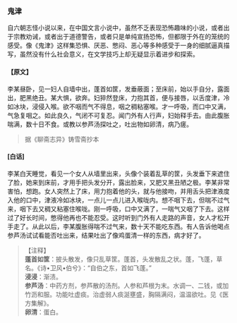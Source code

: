 <script type="text/javascript">
    var head = document.getElementsByTagName('head')[0];
    cssURL = '/public/liao.css';
    linkTag = document.createElement('link');
    linkTag.href = cssURL;
    linkTag.setAttribute('type','text/css');
    linkTag.setAttribute('rel','stylesheet');
    head.appendChild(linkTag);
</script>
### 鬼津

自六朝志怪小说以来，在中国文言小说中，虽然不乏表现恐怖趣味的小说，或者出于宗教劝诫，或者出于道德警告，或者只是单纯宣扬恐怖，但都限于外在的笼统的感受。像《鬼津》这样集恐惧、厌恶、憋闷、恶心等多种感受于一身的细腻逼真描写，虽然没有什么社会意义，在文学技巧上却无疑显示着进步和探索。

#### 【原文】
<section>
李某昼卧，见一妇人自墙中出，蓬首如筐，发垂蔽面；至床前，始以手自分，露面出，肥黑绝丑。某大惧，欲奔。妇猝然登床，力抱其首，便与接唇，以舌度津，冷如冰块，浸侵入喉。欲不咽而气不得息，咽之稠粘塞喉。才一呼吸，而口中又满，气急复咽之。如此良久，气闭不可复忍。闻门外有人行声，妇始释手去。由此腹胀喘满，数十日不食。或教以参芦汤探吐之，吐出物如卵清，病乃瘥。

</section>

> 据《聊斋志异》铸雪斋抄本

#### [白话]
<aside>

李某白天睡觉，看见一个女人从墙里出来，头像个装着乱草的筐，头发垂下来遮住了脸，她来到床前，才用手把头发分开，露出脸来，又肥又黑丑陋之极。李某非常害怕，想跑。女人突然上了床，用力抱着他的头，就与他接吻，并用舌头把津液度入他的口中，津液冷如冰块，一点儿一点儿进入喉咙内。想不咽下去，但喘不过气来，咽下去又稠又粘塞住喉咙。刚一呼吸，口中又满了，一喘气又咽了下去。这样过了好长时间，憋得他再也不能忍受。这时听到门外有人走路的声音，女人才松开手走了。从此以后，李某腹胀得喘不过气来，数十天不能吃东西。有人告诉他喝点参芦汤试试看能否吐出来，结果吐出了像鸡蛋清一样的东西，病才好了。

</aside>

> 【注释】  
<b>蓬首如筐</b>：披头散发，像只乱草筐。蓬首，头发散乱之状。蓬，飞蓬，草名。《诗•卫风•伯兮》：“自伯之东，首如飞蓬。”  
<b>浸浸</b>：渐渍。  
<b>参芦汤</b>：中药方剂，参芦散的汤剂。人参和芦根为末。水调一、二钱，或加竹沥和服。功能吐虚痰。治虚弱人痰涎壅盛，胸隔满闷，温温欲吐。见《医方集解》。  
<b>卵清</b>：蛋白。  
